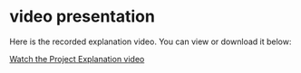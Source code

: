 # video presentation
Here is the recorded explanation video. You can view or download it below:

[Watch the Project Explanation video](https://buffalo.box.com/s/sca7fckgkzel89asm6ywb4dq8suufgta)
